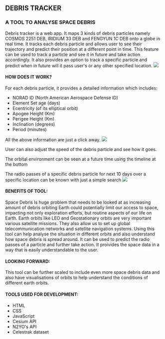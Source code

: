 ## DEBRIS TRACKER


### A TOOL TO ANALYSE SPACE DEBRIS


Debris tracker is a web app. It maps 3 kinds of debris particles namely COSMOS 2251 DEB, IRIDIUM 33 DEB and FENGYUN 1C DEB onto a globe in real time. It tracks each debris particle and allows user to see their trajectory and predict their position at a different point in time. This feature can be used to track a particle and see it in future and take action accordingly. It also provides an option to track a specific particle and predict when in future will it pass user's or any other specified location.
<img src="https://user-images.githubusercontent.com/58609212/135767851-a70a4799-5838-43ed-935f-29b887d70716.png"/>

#### HOW DOES IT WORK?


For each debris particle, it provides a detailed information which includes:
<ul>
  <li>NORAD ID (North American Aerospace Defense ID)
  <li>Element Set age (days)
  <li>Ecentricity (of its elliptical orbit)
  <li>Apogee Height (Km)
 <li>Perigee Height (Km)
 <li>Inclination (degrees)
 <li>Period (minutes)
</ul>

All the above information are just a click away.
<img src="https://user-images.githubusercontent.com/58609212/135767899-23c199cf-3a04-46e4-8606-239a662c9ebc.png"/>


User can also adjust the speed of the debris particle and see how it goes.

The orbital environment can be seen at a future time using the timeline at the bottom

The radio passes of a specific debris particle for next 10 days over a specific location can be known with just a simple search
<img src="https://user-images.githubusercontent.com/58609212/135767863-d251d407-8fc0-42df-bfd9-9d4b48a0f0c3.png"/>

#### BENEFITS OF TOOL:
Space Debris Is huge problem that needs to be looked at as increasing amount of debris orbiting Earth could potentially limit our access to space, impacting not only exploration efforts, but routine aspects of our life on Earth. Earth orbits like LEO and Geostationary orbits are very important various satellite missions. They also allow us to set up global telecommunication networks and satellite navigation systems. Using this tool can help analyse the situation in different orbits and also understand how space debris is spread around. It can be used to predict the radio passes of a particle and further take action. It proivides the space data in a way that is easily understandable to the user.



#### LOOKING FORWARD:
This tool can be further scaled to include even more space debris data and also have visualisations of orbits to help understand the conditions of different earth orbits.



#### TOOLS USED FOR DEVELOPMENT:
<ul>
  <li>HTML
  <li>CSS
  <li>JavaScript
  <li>Cesium API
 <li>N2YO's API
 <li>Celestrak dataset
</ul>




